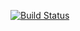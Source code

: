 [![Build Status](https://travis-ci.org/m4l1c3/gulp-bundle-files.png)](https://travis-ci.org/m4l1c3/gulp-bundle-files)
